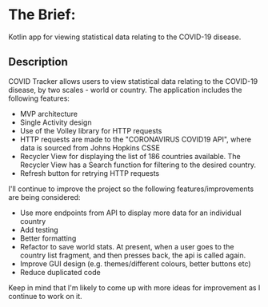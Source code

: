 # The Brief:

Kotlin app for viewing statistical data relating to the COVID-19 disease. 

## Description

COVID Tracker allows users to view statistical data relating to the COVID-19 disease, by two scales - world or country. The application includes the following features:
* MVP architecture
* Single Activity design
* Use of the Volley library for HTTP requests
* HTTP requests are made to the "CORONAVIRUS COVID19 API", where data is sourced from Johns Hopkins CSSE
* Recycler View for displaying the list of 186 countries available. The Recycler View has a Search function for filtering to the desired country. 
* Refresh button for retrying HTTP requests

I'll continue to improve the project so the following features/improvements are being considered:
* Use more endpoints from API to display more data for an individual country
* Add testing
* Better formatting
* Refactor to save world stats. At present, when a user goes to the country list fragment, and then presses back, the api is called again.
* Improve GUI design (e.g. themes/different colours, better buttons etc)
* Reduce duplicated code

Keep in mind that I'm likely to come up with more ideas for improvement as I continue to work on it.
